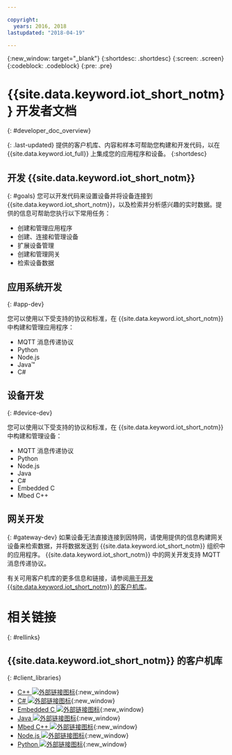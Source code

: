 ```yaml
---

copyright:
  years: 2016, 2018
lastupdated: "2018-04-19"

---
```


{:new_window: target="_blank"}
{:shortdesc: .shortdesc}
{:screen: .screen}
{:codeblock: .codeblock}
{:pre: .pre}

# {{site.data.keyword.iot_short_notm}} 开发者文档
{: #developer_doc_overview}

{: .last-updated}
提供的客户机库、内容和样本可帮助您构建和开发代码，以在 {{site.data.keyword.iot_full}} 上集成您的应用程序和设备。
{:shortdesc}


## 开发 {{site.data.keyword.iot_short_notm}}
{: #goals}
您可以开发代码来设置设备并将设备连接到 {{site.data.keyword.iot_short_notm}}，以及检索并分析感兴趣的实时数据。提供的信息可帮助您执行以下常用任务：

-  创建和管理应用程序
-  创建、连接和管理设备
-  扩展设备管理
-  创建和管理网关
-  检索设备数据


## 应用系统开发
{: #app-dev}

您可以使用以下受支持的协议和标准，在 {{site.data.keyword.iot_short_notm}} 中构建和管理应用程序：

- MQTT 消息传递协议
- Python
- Node.js
- Java™
- C#

## 设备开发
{: #device-dev}

您可以使用以下受支持的协议和标准，在 {{site.data.keyword.iot_short_notm}} 中构建和管理设备：

- MQTT 消息传递协议
- Python
- Node.js
- Java
- C#
- Embedded C
- Mbed C++

## 网关开发
{: #gateway-dev}
如果设备无法直接连接到因特网，请使用提供的信息构建网关设备来检索数据，并将数据发送到 {{site.data.keyword.iot_short_notm}} 组织中的应用程序。
{{site.data.keyword.iot_short_notm}} 中的网关开发支持 MQTT 消息传递协议。

有关可用客户机库的更多信息和链接，请参阅[用于开发 {{site.data.keyword.iot_short_notm}} 的客户机库](iot_platform_client_lib.html)。

# 相关链接
{: #rellinks}

## {{site.data.keyword.iot_short_notm}} 的客户机库
{: #client_libraries}

* [C++ ![外部链接图标](../../icons/launch-glyph.svg)](https://github.com/ibm-watson-iot/iot-cpp){:new_window}
* [C# ![外部链接图标](../../icons/launch-glyph.svg)](https://github.com/ibm-watson-iot/iot-csharp){:new_window}
* [Embedded C ![外部链接图标](../../icons/launch-glyph.svg)](https://github.com/ibm-watson-iot/iot-embeddedc){:new_window}
* [Java ![外部链接图标](../../icons/launch-glyph.svg)](https://github.com/ibm-watson-iot/iot-java){:new_window}
* [Mbed C++ ![外部链接图标](../../icons/launch-glyph.svg)](https://os.mbed.com/teams/IBM_IoT/code/IBMIoTF/){:new_window}
* [Node.js ![外部链接图标](../../icons/launch-glyph.svg)](https://github.com/ibm-watson-iot/iot-nodejs){:new_window}
* [Python ![外部链接图标](../../icons/launch-glyph.svg)](https://github.com/ibm-watson-iot/iot-python){:new_window}
